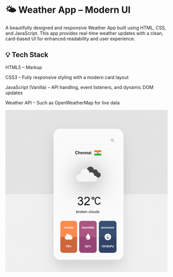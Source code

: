 # 🌤️ Weather App – Modern UI
A beautifully designed and responsive Weather App built using HTML, CSS, and JavaScript. This app provides real-time weather updates with a clean, card-based UI for enhanced readability and user experience.

## 💡 Tech Stack
HTML5 – Markup

CSS3 – Fully responsive styling with a modern card layout

JavaScript (Vanilla) – API handling, event listeners, and dynamic DOM updates

Weather API – Such as OpenWeatherMap for live data


![image](https://github.com/HarsithJJ/Weather-App/blob/be7eb9abeb727cc6657bb9187ed596a157554e86/Wheather.png)

